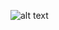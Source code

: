 ![alt text](https://lightroom.adobe.com/v2c/spaces/4aedad3bd5f74c6dbdeeb60e051bcd2c/assets/fa7ecfec47b74036950ad2258eed003a/revisions/bec032fb34366aba8a5649a9e2612a90/renditions/f2cab2461407bc92b484df64a5ab4e8d)
